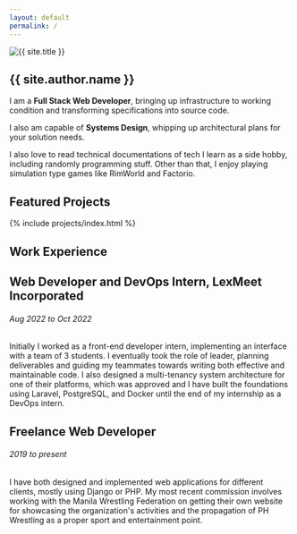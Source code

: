 ```yaml
---
layout: default
permalink: /
---
```


<!-- Quick About Me Section -->
<section class="row justify-content-center mt-5 mb-5">
  <div class="col-lg-4 col-md-6 text-center mt-4">
    <img src="{{ site.author.image }}" alt="{{ site.title }}"
      class="img-fluid rounded-circle wow animated zoomIn"
      data-wow-delay=".1s"/>
  </div>
  <div class="col-lg-4 col-md-6 mt-4 align-items-center">
    <h1 class="pb-2 border-bottom"><b>{{ site.author.name }}</b></h1>
    <p class="mt-3">
      I am a <b>Full Stack Web Developer</b>, bringing up infrastructure
      to working condition and transforming specifications into source
      code.
    </p>
    <p>
      I also am capable of <b>Systems Design</b>, whipping up architectural
      plans for your solution needs.
    </p>
    <p>
      I also love to read technical documentations of tech I learn as a
      side hobby, including randomly programming stuff. Other than that,
      I enjoy playing simulation type games like RimWorld and Factorio.
    </p>
  </div>
</section>

<section class="mb-5">
  <h2>Featured Projects</h2>
  {% include projects/index.html %}
</section>

<section class="mb-5">
  <h2>Work Experience</h2>
  <div class="col mt-4">
    <div class="timeline-body bg-themed">
      <div class="timeline-item">
        <div class="content">
          <h2>Web Developer and DevOps Intern, LexMeet Incorporated</h2>
          <h6 class="date">Aug 2022 to Oct 2022</h6>
          <p>
            Initially I worked as a front-end developer intern, implementing
            an interface with a team of 3 students. I eventually took the
            role of leader, planning deliverables and guiding my teammates
            towards writing both effective and maintainable code. I also
            designed a multi-tenancy system architecture for one of their
            platforms, which was approved and I have built the foundations
            using Laravel, PostgreSQL, and Docker until the end of my
            internship as a DevOps intern.
          </p>
        </div>
      </div>
      <!-- Senior High School -->
      <div class="timeline-item">
        <div class="content">
          <h2>Freelance Web Developer</h2>
          <h6 class="date">2019 to present</h6>
          <p>
            I have both designed and implemented web applications for
            different clients, mostly using Django or PHP. My most
            recent commission involves working with the Manila Wrestling
            Federation on getting their  own website for showcasing the
            organization's activities and the propagation of PH
            Wrestling as a proper sport and entertainment point.
          </p>
        </div>
      </div>
    </div>
  </div>
</section>
